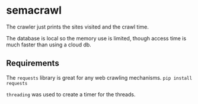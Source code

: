 # semacrawl

The crawler just prints the sites visited and the crawl time.

The database is local so the memory use is limited, though access time is much faster than using a cloud db.

## Requirements

The `requests` library is great for any web crawling mechanisms.
`pip install requests`

`threading` was used to create a timer for the threads.

